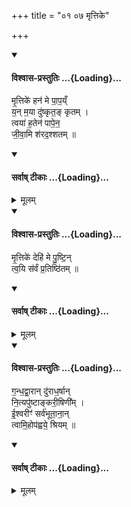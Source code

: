 +++
title = "०१ ०७ मृत्तिके"

+++

<div class="js_include" newlevelforh1="4" title="विश्वास-प्रस्तुतिः" unfilled url="/vedAH_yajuH/taittirIyam/sArasvata-vibhAgaH/AraNyakam/Rk/vishvAsa-prastutiH/06_mahA-nArAyaNopaniShat/01_07_mRttike/01_mRttike_hana.md">
<details open><summary><h4>विश्वास-प्रस्तुतिः ...{Loading}...</h4></summary>

मृ॒त्तिके॑ हन॑ मे पा॒प॒य्ँ  
य॒न् म॒या दु॑ष्कृत॒ङ् कृतम् ।  
त्वया॑ ह॒तेन॑ पापे॒न॒  
जी॒वा॒मि  श॑रद॒श्शतम् ॥
</details>
</div>
<div class="js_include" newlevelforh1="4" title="सर्वाष् टीकाः" unfilled url="/vedAH_yajuH/taittirIyam/sArasvata-vibhAgaH/AraNyakam/Rk/sarvASh_TIkAH/06_mahA-nArAyaNopaniShat/01_07_mRttike/01_mRttike_hana.md">
<details open><summary><h4>सर्वाष् टीकाः ...{Loading}...</h4></summary>
<details><summary>मूलम्</summary>

मृ॒त्तिके॑ हन॑ मे पा॒प॒य्ँ  
य॒न् म॒या दु॑ष्कृत॒ङ् कृतम् ।  
त्वया॑ ह॒तेन॑ पापे॒न॒  
जी॒वा॒मि  श॑रद॒श्शतम् ॥
</details>
</details>
</div>
<div class="js_include" newlevelforh1="4" title="विश्वास-प्रस्तुतिः" unfilled url="/vedAH_yajuH/taittirIyam/sArasvata-vibhAgaH/AraNyakam/Rk/vishvAsa-prastutiH/06_mahA-nArAyaNopaniShat/01_07_mRttike/03_mRttike_dehi.md">
<details open><summary><h4>विश्वास-प्रस्तुतिः ...{Loading}...</h4></summary>

मृ॒त्तिके॑ देहि॑ मे पु॒ष्टि॒न्  
त्व॒यि स॑र्वं प्र॒तिष्ठि॑तम् ॥
</details>
</div>
<div class="js_include" newlevelforh1="4" title="सर्वाष् टीकाः" unfilled url="/vedAH_yajuH/taittirIyam/sArasvata-vibhAgaH/AraNyakam/Rk/sarvASh_TIkAH/06_mahA-nArAyaNopaniShat/01_07_mRttike/03_mRttike_dehi.md">
<details open><summary><h4>सर्वाष् टीकाः ...{Loading}...</h4></summary>
<details><summary>मूलम्</summary>

मृ॒त्तिके॑ देहि॑ मे पु॒ष्टि॒न्  
त्व॒यि स॑र्वं प्र॒तिष्ठि॑तम् ॥
</details>
</details>
</div>
<div class="js_include" newlevelforh1="4" title="विश्वास-प्रस्तुतिः" unfilled url="/vedAH_yajuH/taittirIyam/sArasvata-vibhAgaH/AraNyakam/Rk/vishvAsa-prastutiH/06_mahA-nArAyaNopaniShat/01_07_mRttike/05_gandhadvArAn_durAdharShAn.md">
<details open><summary><h4>विश्वास-प्रस्तुतिः ...{Loading}...</h4></summary>

ग॒न्ध॒द्वा॒रान् दु॑राध॒र्षान्  
नि॒त्यपु॑ष्टाङ्करी॒षिणी᳚म् ।  
ई॒श्वरीꣳ॑ सर्व॑भूता॒ना॒न्  
त्वामि॒होप॑ह्वये॒ श्रियम् ॥
</details>
</div>
<div class="js_include" newlevelforh1="4" title="सर्वाष् टीकाः" unfilled url="/vedAH_yajuH/taittirIyam/sArasvata-vibhAgaH/AraNyakam/Rk/sarvASh_TIkAH/06_mahA-nArAyaNopaniShat/01_07_mRttike/05_gandhadvArAn_durAdharShAn.md">
<details open><summary><h4>सर्वाष् टीकाः ...{Loading}...</h4></summary>
<details><summary>मूलम्</summary>

ग॒न्ध॒द्वा॒रान् दु॑राध॒र्षान्  
नि॒त्यपु॑ष्टाङ्करी॒षिणी᳚म् ।  
ई॒श्वरीꣳ॑ सर्व॑भूता॒ना॒न्  
त्वामि॒होप॑ह्वये॒ श्रियम् ॥
</details>
</details>
</div>
